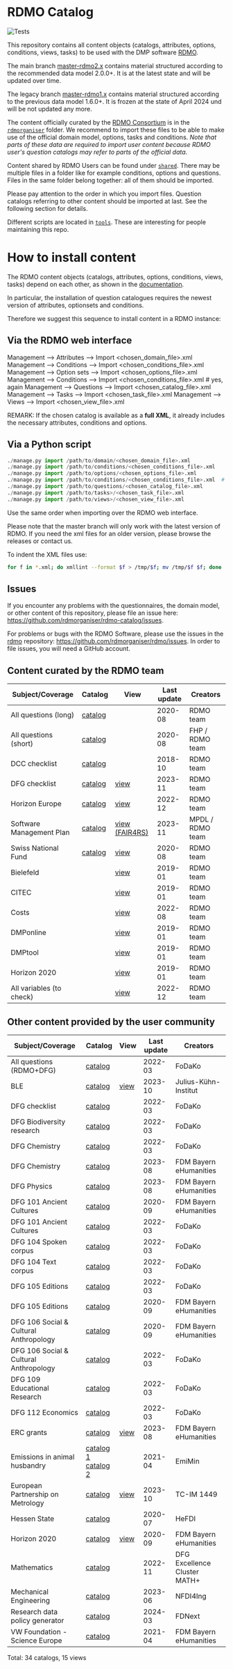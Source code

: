 # RDMO Catalog

![Tests](https://github.com/rdmorganiser/rdmo-catalog/actions/workflows/tests.yaml/badge.svg)

This repository contains all content objects (catalogs, attributes, options, conditions, views, tasks) to be used with the DMP software [RDMO](https://github.com/rdmorganiser/rdmo).

The main branch [master-rdmo2.x](https://github.com/rdmorganiser/rdmo-catalog/tree/master-rdmo2.x) contains material structured according to the recommended data model 2.0.0+. It is at the latest state and will be updated over time.

The legacy branch [master-rdmo1.x](https://github.com/rdmorganiser/rdmo-catalog/tree/master-rdmo1.x) contains material structured according to the previous data model 1.6.0+. It is frozen at the state of April 2024 und will be not updated any more.

The content officially curated by the [RDMO Consortium](https://rdmorganiser.github.io/Community/) is in the [`rdmorganiser`](./rdmorganiser) folder. We recommend to import these files to be able to make use of the official domain model, options, tasks and conditions. *Note that parts of these data are required to import user content because RDMO user's question catalogs may refer to parts of the official data*.

Content shared by RDMO Users can be found under [`shared`](./shared). There may be multiple files in a folder like for example conditions, options and questions. Files in the same folder belong together: all of them should be imported.

Please pay attention to the order in which you import files. Question catalogs referring to other content should be imported at last. See the following section for details.

Different scripts are located in [`tools`](./tools). These are interesting for people maintaining this repo.

# How to install content

The RDMO content objects (catalogs, attributes, options, conditions, views, tasks) depend on each other, as shown in the [documentation](https://rdmo.readthedocs.io/en/latest/management/data-model.html).

In particular, the installation of question catalogues requires the newest version of attributes, optionsets and conditions.

Therefore we suggest this sequence to install content in a RDMO instance:

## Via the RDMO web interface

Management --> Attributes  --> Import <chosen_domain_file>.xml
Management --> Conditions  --> Import <chosen_conditions_file>.xml
Management --> Option sets --> Import <chosen_options_file>.xml
Management --> Conditions  --> Import <chosen_conditions_file>.xml  # yes, again
Management --> Questions   --> Import <chosen_catalog_file>.xml
Management --> Tasks       --> Import <chosen_task_file>.xml
Management --> Views       --> Import <chosen_view_file>.xml

REMARK: If the chosen catalog is available as a **full XML**, it already includes the necessary attributes, conditions and options.

## Via a Python script

```python
./manage.py import /path/to/domain/<chosen_domain_file>.xml
./manage.py import /path/to/conditions/<chosen_conditions_file>.xml
./manage.py import /path/to/options/<chosen_options_file>.xml
./manage.py import /path/to/conditions/<chosen_conditions_file>.xml  # yes, again
./manage.py import /path/to/questions/<chosen_catalog_file>.xml
./manage.py import /path/to/tasks>/<chosen_task_file>.xml
./manage.py import /path/to/views>/<chosen_view_file>.xml
```

Use the same order when importing over the RDMO web interface.

Please note that the master branch will only work with the latest version of RDMO. If you need the xml files for an older version, please browse the releases or contact us.

To indent the XML files use:

```bash
for f in *.xml; do xmllint --format $f > /tmp/$f; mv /tmp/$f $f; done
```

## Issues

If you encounter any problems with the questionnaires, the domain model, or other content of this repository, please file an issue here: https://github.com/rdmorganiser/rdmo-catalog/issues.

For problems or bugs with the RDMO Software, please use the issues in the [rdmo](https://github.com/rdmorganiser/rdmo) repository: https://github.com/rdmorganiser/rdmo/issues. In order to file issues, you will need a GitHub account.

## Content curated by the RDMO team

|Subject/Coverage        |Catalog                                             |View |Last update |Creators  |
|------------------------|----------------------------------------------------|-----|------------|----------|
|All questions (long)    |[catalog](rdmorganiser/questions/rdmo.xml)          |     |2020-08|RDMO team      |
|All questions (short)   |[catalog](rdmorganiser/questions/fhpshort.xml)      |     |2020-08|FHP / RDMO team|
|DCC checklist           |[catalog](rdmorganiser/questions/dcc.xml)           |     |2018-10|RDMO team      |
|DFG checklist           |[catalog](rdmorganiser/questions/DFG-Checkliste.xml)|[view](rdmorganiser/views/dfg-checkliste.xml)       |2023-11|RDMO team       |
|Horizon Europe          |[catalog](rdmorganiser/questions/horizon-europe.xml)|[view](rdmorganiser/views/horizon-europe.xml)       |2022-12|RDMO team       |
|Software Management Plan|[catalog](rdmorganiser/questions/SMP-Questions.xml) |[view (FAIR4RS)](rdmorganiser/views/FAIR4RSview.xml)|2023-11|MPDL / RDMO team|
|Swiss National Fund     |[catalog](rdmorganiser/questions/snf.xml)           |[view](rdmorganiser/views/snf.xml)                  |2020-08|RDMO team       |
|Bielefeld               |            |[view](rdmorganiser/views/bielefeld.xml)     |2019-01|RDMO team      |
|CITEC                   |            |[view](rdmorganiser/views/citec.xml)         |2019-01|RDMO team      |
|Costs                   |            |[view](rdmorganiser/views/costs.xml)         |2022-08|RDMO team      |
|DMPonline               |            |[view](rdmorganiser/views/dmponline.xml)     |2019-01|RDMO team      |
|DMPtool                 |            |[view](rdmorganiser/views/dmptool.xml)       |2019-01|RDMO team      |
|Horizon 2020            |            |[view](rdmorganiser/views/horizon2020.xml)   |2019-01|RDMO team      |
|All variables (to check)|            |[view](rdmorganiser/views/variable_check.xml)|2022-12|RDMO team      |

## Other content provided by the user community

|Subject/Coverage         |Catalog                                        |View|Last update |Creators  |
|-------------------------|-----------------------------------------------|----|------------|----------|
|All questions (RDMO+DFG) |[catalog](shared/fodako/all_5.xml)             |    |2022-03|FoDaKo         |
|BLE                      |[catalog](shared/BLE_JKI/)  |[view](shared/BLE_JKI/)|2023-10|Julius-Kühn-Institut|
|DFG checklist            |[catalog](shared/fodako/dfg_5.xml)             |    |2022-03|FoDaKo         |
|DFG Biodiversity research|[catalog](shared/fodako/biodiversity_dfg_5.xml)|    |2022-03|FoDaKo         |
|DFG Chemistry            |[catalog](shared/fodako/chem_dfg_5.xml)        |    |2022-03|FoDaKo         |
|DFG Chemistry            |[catalog](shared/ub_fau_erlangen_nuernberg/dfg-chemie/dfg_Chemie.xml)||2023-08|FDM Bayern eHumanities|
|DFG Physics              |[catalog](shared/ub_fau_erlangen_nuernberg/dfg-physik/dfg_Physik.xml)||2023-08|FDM Bayern eHumanities|
|DFG 101 Ancient Cultures |[catalog](shared/ub_fau_erlangen_nuernberg/dfg-alte-kulturen/dfg_alte_kulturen_fk101.xml)||2020-09|FDM Bayern eHumanities|
|DFG 101 Ancient Cultures |[catalog](shared/fodako/101_dfg_5.xml)         |    |2022-03|FoDaKo|
|DFG 104 Spoken corpus    |[catalog](shared/fodako/spokencorpus_dfg_5.xml)|    |2022-03|FoDaKo|
|DFG 104 Text corpus      |[catalog](shared/fodako/textcorpus_dfg_5.xml)  |    |2022-03|FoDaKo|
|DFG 105 Editions         |[catalog](shared/fodako/edition_dfg_5.xml)     |    |2022-03|FoDaKo|
|DFG 105 Editions         |[catalog](shared/ub_fau_erlangen_nuernberg/dfg-editionen/dfg_editions.xml)||2020-09|FDM Bayern eHumanities|
|DFG 106 Social & Cultural Anthropology|[catalog](shared/ub_fau_erlangen_nuernberg/dfg-sozkulttheo/dfg_sozkulttheo_fk106.xml)||2020-09|FDM Bayern eHumanities|
|DFG 106 Social & Cultural Anthropology|[catalog](shared/fodako/106_dfg_5.xml)||2022-03|FoDaKo|
|DFG 109 Educational Research          |[catalog](shared/fodako/109_dfg_5.xml)||2022-03|FoDaKo|
|DFG 112 Economics |[catalog](shared/fodako/112_dfg_5.xml)                    ||2022-03|FoDaKo|
|ERC grants        |[catalog](shared/ub_fau_erlangen_nuernberg/erc-grants/erc.xml)|[view](shared/ub_fau_erlangen_nuernberg/erc-grants/ERC_views.xml)|2023-08|FDM Bayern eHumanities|
|Emissions in animal husbandry|[catalog 1](shared/EmiMin/publisso_terms4life_emiminV1_questions.xml)<br />[catalog 2](shared/EmiMin/publisso_terms4life_emimin_lead_V1_questions.xml)||2021-04|EmiMin|
|European Partnership on Metrology|[catalog](shared/metrology-rdm/epm-questions.xml)|[view](shared/metrology-rdm/epm-view-table.xml)|2023-10|TC-IM 1449|
|Hessen State      |[catalog](shared/HeFDI/4_hefdi_template_questions_1.4.xml)||2020-07|HeFDI|
|Horizon 2020      |[catalog](shared/ub_fau_erlangen_nuernberg/h2020-ehum/ehum_h2020_fragebogen.xml)|[view](shared/ub_fau_erlangen_nuernberg/h2020-ehum/views_h2020.xml)|2020-09|FDM Bayern eHumanities|
|Mathematics       |[catalog](shared/MATH+/mathplus_questions.xml)            ||2022-11|DFG Excellence Cluster MATH+|
|Mechanical Engineering        |[catalog](shared/nfdi4ing/rdmo_mechanical_engineering/catalog_mb_20190124.xml)||2023-06|NFDI4Ing|
|Research data policy generator|[catalog](shared/FDNext/)                     ||2024-03|FDNext|
|VW Foundation - Science Europe|[catalog](shared/ub_fau_erlangen_nuernberg/ScienceEurope_VW_Stiftung/catalog_VW_SE.xml)||2021-04|FDM Bayern eHumanities|

Total: 34 catalogs, 15 views
